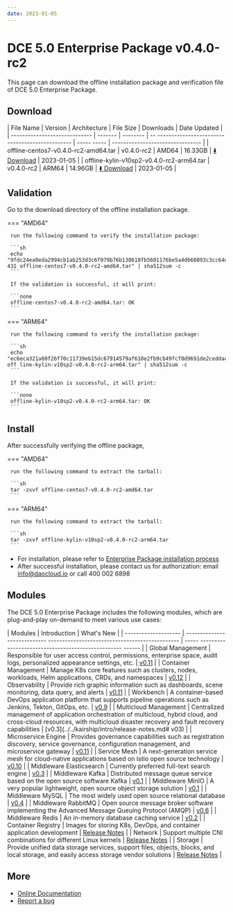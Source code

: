 ```yaml
---
date: 2023-01-05
---
```


# DCE 5.0 Enterprise Package v0.4.0-rc2

This page can download the offline installation package and verification file of DCE 5.0 Enterprise Package.

## Download

| File Name | Version | Architecture | File Size | Downloads | Date Updated |
| ----------------------------- | ------- | -------- | -- ----------------------------------------------- | ----- ----- | -------------------------------- |
| offline-centos7-v0.4.0-rc2-amd64.tar | v0.4.0-rc2 | AMD64 | 16.33GB | [:arrow_down: Download](https://qiniu-download-public.daocloud.io/DaoCloud_Enterprise/dce5/offline-centos7-v0.4.0-rc2-amd64.tar) | 2023-01-05 |
| offline-kylin-v10sp2-v0.4.0-rc2-arm64.tar | v0.4.0-rc2 | ARM64 | 14.96GB | [:arrow_down: Download](https://qiniu-download-public.daocloud.io/DaoCloud_Enterprise/dce5/offline-kylin-v10sp2-v0.4.0-rc2-arm64.tar) | 2023-01-05 |

## Validation

Go to the download directory of the offline installation package.

=== "AMD64"

     run the following command to verify the installation package:

     ```sh
     echo "9fdc24ea0eda2994cb1ab253d3c6f079b76b138618fb5601176be5a4d660893c3cc64dfb151e32d57a1f843c6b598bed270a20654e6cd8d815c7901124b04 431 offline-centos7-v0.4.0-rc2-amd64.tar" | sha512sum -c
     ```

     If the validation is successful, it will print:

     ```none
     offline-centos7-v0.4.0-rc2-amd64.tar: OK
     ```

=== "ARM64"

     run the following command to verify the installation package:

     ```sh
     echo "ec6eca321a80f26f70c11739eb15dc67914579af610e2fb9cb49fcf8d9691de2ceddac7cfd8bd40ce3f3927cfea3166d15366f06909fcbbf15a330bc718fd358 off line-kylin-v10sp2-v0.4.0-rc2-arm64.tar" | sha512sum -c
     ```

     If the validation is successful, it will print:

     ```none
     offline-kylin-v10sp2-v0.4.0-rc2-arm64.tar: OK
     ```

## Install

After successfully verifying the offline package,

=== "AMD64"

     run the following command to extract the tarball:

     ```sh
     tar -zxvf offline-centos7-v0.4.0-rc2-amd64.tar
     ```

=== "ARM64"

     run the following command to extract the tarball:

     ```sh
     tar -zxvf offline-kylin-v10sp2-v0.4.0-rc2-arm64.tar
     ```

- For installation, please refer to [Enterprise Package installation process](../../install/commercial/start-install.md)
- After successful installation, please contact us for authorization: email info@daocloud.io or call 400 002 6898

## Modules

The DCE 5.0 Enterprise Package includes the following modules, which are plug-and-play on-demand to meet various use cases:

| Modules | Introduction | What's New |
| -------------------- | ---------------------------- ----------------------------------------------- | ----- -------------------------------------------------- ------ |
| Global Management | Responsible for user access control, permissions, enterprise space, audit logs, personalized appearance settings, etc. | [v0.11](../../ghippo/intro/release-notes.md#v011) |
| Container Management | Manage K8s core features such as clusters, nodes, workloads, Helm applications, CRDs, and namespaces | [v0.12](../../kpanda/intro/release-notes.md#v012) |
| Observability | Provide rich graphic information such as dashboards, scene monitoring, data query, and alerts | [v0.11](../../insight/intro/releasenote.md#v011) |
| Workbench | A container-based DevOps application platform that supports pipeline operations such as Jenkins, Tekton, GitOps, etc. | [v0.9](../../amamba/intro/release-notes.md#v09) |
| Multicloud Management | Centralized management of application orchestration of multicloud, hybrid cloud, and cross-cloud resources, with multicloud disaster recovery and fault recovery capabilities | [v0.3](../../kairship/intro/release-notes.md# v03) |
| Microservice Engine | Provides governance capabilities such as registration discovery, service governance, configuration management, and microservice gateway | [v0.11](../../skoala/intro/release-notes.md#v011) |
| Service Mesh | A next-generation service mesh for cloud-native applications based on Istio open source technology | [v0.10](../../mspider/intro/release-notes.md#v010) |
| Middleware Elasticsearch | Currently preferred full-text search engine | [v0.3](../../middleware/elasticsearch/release-notes.md#v034) |
| Middleware Kafka | Distributed message queue service based on the open source software Kafka | [v0.1](../../middleware/kafka/release-notes.md#v012) |
| Middleware MinIO | A very popular lightweight, open source object storage solution | [v0.1](../../middleware/minio/release-notes.md#v012) |
| Middleware MySQL | The most widely used open source relational database | [v0.4](../../middleware/mysql/release-notes.md#v04) |
| Middleware RabbitMQ | Open source message broker software implementing the Advanced Message Queuing Protocol (AMQP) | [v0.6](../../middleware/rabbitmq/release-notes.md#v06) |
| Middleware Redis | An in-memory database caching service | [v0.2](../../middleware/redis/release-notes.md#v02) |
| Container Registry | Images for storing K8s, DevOps, and container application development | [Release Notes](../../kangaroo/release-notes.md) |
| Network | Support multiple CNI combinations for different Linux kernels | [Release Notes](../../network/intro/releasenotes.md) |
| Storage | Provide unified data storage services, support files, objects, blocks, and local storage, and easily access storage vendor solutions | [Release Notes](../../storage/hwameistor/releasenotes.md) |

## More

- [Online Documentation](../../dce/index.md)
- [Report a bug](https://github.com/DaoCloud/DaoCloud-docs/issues)